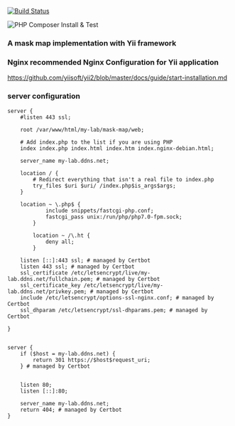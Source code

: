 [![Build Status](https://cloud.drone.io/api/badges/ganboonhong/mask-map/status.svg)](https://cloud.drone.io/ganboonhong/mask-map)

![PHP Composer Install & Test](https://github.com/ganboonhong/mask-map/workflows/PHP%20Composer%20Install%20&%20Test/badge.svg)

### A mask map implementation with Yii framework

### Nginx recommended Nginx Configuration for Yii application
https://github.com/yiisoft/yii2/blob/master/docs/guide/start-installation.md

### server configuration
```
server {
	#listen 443 ssl;

	root /var/www/html/my-lab/mask-map/web;

	# Add index.php to the list if you are using PHP
	index index.php index.html index.htm index.nginx-debian.html;

	server_name my-lab.ddns.net;

	location / {
        # Redirect everything that isn't a real file to index.php
		try_files $uri $uri/ /index.php$is_args$args;
	}

	location ~ \.php$ {
        	include snippets/fastcgi-php.conf;
        	fastcgi_pass unix:/run/php/php7.0-fpm.sock;
    	}

    	location ~ /\.ht {
        	deny all;
    	}

    listen [::]:443 ssl; # managed by Certbot
    listen 443 ssl; # managed by Certbot
    ssl_certificate /etc/letsencrypt/live/my-lab.ddns.net/fullchain.pem; # managed by Certbot
    ssl_certificate_key /etc/letsencrypt/live/my-lab.ddns.net/privkey.pem; # managed by Certbot
    include /etc/letsencrypt/options-ssl-nginx.conf; # managed by Certbot
    ssl_dhparam /etc/letsencrypt/ssl-dhparams.pem; # managed by Certbot

}


server {
    if ($host = my-lab.ddns.net) {
        return 301 https://$host$request_uri;
    } # managed by Certbot


	listen 80;
	listen [::]:80;

	server_name my-lab.ddns.net;
    return 404; # managed by Certbot
}

```
